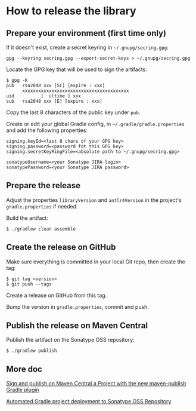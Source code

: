 # How to release the library

## Prepare your environment (first time only)

If it doesn't exist, create a secret keyring in `~/.gnupg/secring.gpg`:

```
gpg --keyring secring.gpg --export-secret-keys > ~/.gnupg/secring.gpg
```

Locate the GPG key that will be used to sign the artifacts:

```
$ gpg -K
pub   rsa2048 xxx [SC] [expire : xxx]
      xxxxxxxxxxxxxxxxxxxxxxxxxxxxxxxxxxxxxxxx
uid          [  ultime ] xxx
sub   rsa2048 xxx [E] [expire : xxx]
```

Copy the last 8 characters of the public key under `pub`.

Create or edit your global Gradle config, in `~/.gradle/gradle.properties` and
add the following properties:

```properties
signing.keyId=<last 8 chars of your GPG key>
signing.password=<password fot this GPG key>
signing.secretKeyRingFile=<absolute path to ~/.gnupg/secring.gpg>

sonatypeUsername=<your Sonatype JIRA login>
sonatypePassword=<your Sonatype JIRA password>
```

## Prepare the release

Adjust the properties `libraryVersion` and `antlr4Version` in the project's `gradle.properties`
if needed.

Build the artifact:

```
$ ./gradlew clean assemble
```

## Create the release on GitHub

Make sure everything is committed in your local Git repo, then create the tag:

```
$ git tag <version>
$ git push --tags 
```

Create a release on GitHub from this tag.

Bump the version in `gradle.properties`, commit and push.

## Publish the release on Maven Central

Publish the artifact on the Sonatype OSS repository:

```
$ ./gradlew publish
```

## More doc

[Sign and publish on Maven Central a Project with the new maven-publish Gradle plugin](https://medium.com/@nmauti/sign-and-publish-on-maven-central-a-project-with-the-new-maven-publish-gradle-plugin-22a72a4bfd4b)

[Automated Gradle project deployment to Sonatype OSS Repository](http://jedicoder.blogspot.com/2011/11/automated-gradle-project-deployment-to.html)
